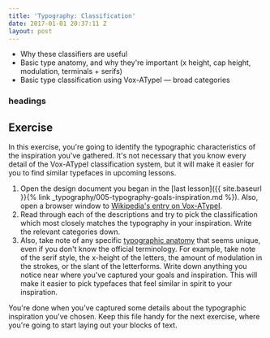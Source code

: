 ```yaml
---
title: 'Typography: Classification'
date: 2017-01-01 20:37:11 Z
layout: post
---
```

* Why these classifiers are useful
* Basic type anatomy, and why they're important (x height, cap height, modulation, terminals + serifs)
* Basic type classification using Vox-ATypeI — broad categories

### headings

<!--more-->
## Exercise
In this exercise, you're going to identify the typographic characteristics of the inspiration you've gathered. It's not necessary that you know every detail of the Vox-ATypeI classification system, but it will make it easier for you to find similar typefaces in upcoming lessons.

1. Open the design document you began in the [last lesson]({{ site.baseurl }}{% link _typography/005-typography-goals-inspiration.md %}). Also, open a browser window to [Wikipedia's entry on Vox-ATypeI](https://en.wikipedia.org/wiki/Vox-ATypI_classification).
2. Read through each of the descriptions and try to pick the classification which most closely matches the typography in your inspiration. Write the relevant categories down.
3. Also, take note of any specific [typographic anatomy](http://typedia.com/learn/only/anatomy-of-a-typeface/) that seems unique, even if you don't know the official terminology. For example, take note of the serif style, the x-height of the letters, the amount of modulation in the strokes, or the slant of the letterforms. Write down anything you notice near where you've captured your goals and inspiration. This will make it easier to pick typefaces that feel similar in spirit to your inspiration.

You're done when you've captured some details about the typographic inspiration you've chosen. Keep this file handy for the next exercise, where you're going to start laying out your blocks of text.
